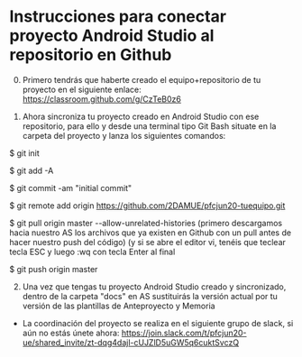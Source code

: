 # Instrucciones para conectar proyecto Android Studio al repositorio en Github

0. Primero tendrás que haberte creado el equipo+repositorio de tu proyecto en el siguiente enlace: 
https://classroom.github.com/g/CzTeB0z6

1. Ahora sincroniza tu proyecto creado en Android Studio con ese repositorio, para ello y desde una terminal tipo Git Bash situate en la carpeta del proyecto y lanza los siguientes comandos:

$ git init

$ git add -A

$ git commit -am "initial commit"

$ git remote add origin https://github.com/2DAMUE/pfcjun20-tuequipo.git

$ git pull origin master --allow-unrelated-histories
(primero descargamos hacia nuestro AS los archivos que ya existen en Github con un pull antes de hacer nuestro push del código)
(y si se abre el editor vi, tenéis que teclear tecla ESC y luego :wq con tecla Enter al final

$ git push origin master


2. Una vez que tengas tu proyecto Android Studio creado y sincronizado, dentro de la carpeta "docs" en AS sustituirás la versión actual por tu versión de las plantillas de Anteproyecto y Memoria

* La coordinación del proyecto se realiza en el siguiente grupo de slack, si aún no estás únete ahora:
https://join.slack.com/t/pfcjun20-ue/shared_invite/zt-dqg4dajl-cUJZlD5uGW5q6cuktSvczQ
